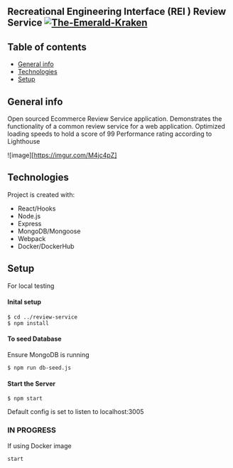 ## Recreational Engineering Interface (REI ) Review Service [![The-Emerald-Kraken](https://circleci.com/gh/The-Emerald-Kraken/review-service.svg?style=shield)](https://circleci.com/gh/The-Emerald-Kraken/review-service)

## Table of contents
* [General info](#general-info)
* [Technologies](#technologies)
* [Setup](#setup)

## General info
Open sourced Ecommerce Review Service application. Demonstrates the functionality of a common review service for a web application. Optimized loading speeds to hold a score of 99 Performance rating according to Lighthouse  

![image][https://imgur.com/M4jc4pZ]
	
## Technologies
Project is created with:
* React/Hooks
* Node.js
* Express
* MongoDB/Mongoose
* Webpack
* Docker/DockerHub
	
## Setup

For local testing
#### Inital setup 
```
$ cd ../review-service
$ npm install
```
#### To seed Database
Ensure MongoDB is running
```
$ npm run db-seed.js
```
#### Start the Server
```
$ npm start
```
Default config is set to listen to localhost:3005

### IN PROGRESS
If using Docker image
```
start
```

